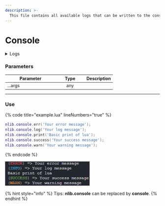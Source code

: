 ```yaml
---
description: >-
  This file contains all available logs that can be written to the console.
---
```


# Console

<details>
  <summary>Logs</summary>

  Added in **v0.1.0**
</details>

### Parameters

<table>
  <thead>
    <tr>
      <th width="151" align="center">Parameter</th>
      <th width="79" align="center">Type</th>
      <th align="center">Description</th>
    </tr>
  </thead>
  <tbody>
    <tr>
      <td>...args</td>
      <td align="center">any</td>
      <td></td>
    </tr>
  </tbody>
</table>

***

### Use

{% code title="example.lua" lineNumbers="true" %}
```lua
nlib.console.err('Your error message');
nlib.console.log('Your log message');
nlib.console.print('Basic print of lua');
nlib.console.success('Your success message');
nlib.console.warn('Your warning message');
```
{% endcode %}

![console-prints](../../assets/snippets/console-prints.png)

{% hint style="info" %}
Tips: **nlib.console** can be replaced by **console**.
{% endhint %}